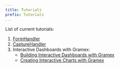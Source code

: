 ```yaml
---
title: Tutorials
prefix: Tutorials
...
```


List of current tutorials:

1. [FormHandler](formhandler.md)
2. [CaptureHandler](capturehandler.md)
3. Interactive Dashboards with Gramex:
    * [Building Interactive Dashboards with Gramex](./interactive_dashboards/1_building_interactive_dashboards.md)
    * [Creating Interactive Charts with Gramex](./interactive_dashboards/2_creating_interactive_charts.md)
